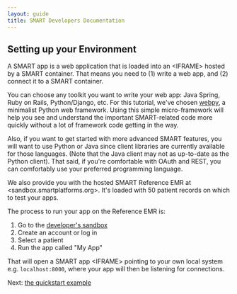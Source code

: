 ```yaml
---
layout: guide
title: SMART Developers Documentation
---
```


## Setting up your Environment

A SMART app is a web application that is loaded into an &lt;IFRAME&gt; hosted
by a SMART container. That means you need to (1) write a web app, and (2)
connect it to a SMART container.

You can choose any toolkit you want to write your web app: Java Spring, Ruby
on Rails, Python/Django, etc. For this tutorial, we've chosen
[webpy](http://webpy.org/), a minimalist Python web framework. Using this
simple micro-framework will help you see and understand the important
SMART-related code more quickly without a lot of framework code getting in
the way.

Also, if you want to get started with more advanced SMART features, you will
want to use Python or Java since client libraries are currently available for
those languages. (Note that the Java client may not as up-to-date as the
Python client). That said, if you're comfortable with OAuth and REST, you can
comfortably use your preferred programming language.

We also provide you with the hosted SMART Reference EMR at
<sandbox.smartplatforms.org>. It's loaded with 50 patient records on which to
test your apps.

The process to run your app on the Reference EMR is:

<ol>
  <li>Go to the <a href='http://sandbox.smartplatforms.org/login'>developer's sandbox</a> </li>
  <li>Create an account or log in </li>
  <li>Select a patient </li>
  <li>Run the app called &quot;My App&quot; </li>
</ol>

That will open a SMART app &lt;IFRAME&gt; pointing to your own local system
e.g. `localhost:8000`, where your app will then be listening for connections.

Next: [the quickstart example](quickstart.html)
